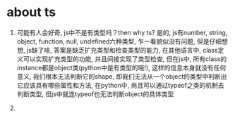# about ts
1. 可能有人会好奇, js中不是有类型吗？then why ts?
是的, js有number, string, object, function, null, undefined六种类型, 乍一看貌似没有问题, 但是仔细想想, js缺了啥, 
答案是缺乏扩充类型和检查类型的能力, 在其他语言中,  class定义可以实现扩充类型的功能, 并且间接实现了类型检查, 但在js中, 所有class的instance都是object类(python中是有类型的哦!), 这样的信息本身就没有任何意义, 我们根本无法判断它的shape, 即我们无法从一个object的类型中判断出它应该具有哪些属性和方法, 在python中, 尚且可以通过typeof之类的机制去判断类型, 但js中就连typeof也无法判断object的具体类型

2. 